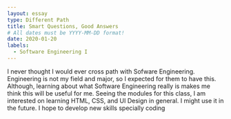 ```yaml
---
layout: essay
type: Different Path
title: Smart Questions, Good Answers
# All dates must be YYYY-MM-DD format!
date: 2020-01-20
labels:
  - Software Engineering I
---
```


 I never thought I would ever cross path with Sofware Engineering. Engineering is not my field and major, so I expected for them to have this. Although, learning about what Software Engineering really is makes me think this will be useful for me. Seeing the modules for this class, I am interested on learning HTML, CSS, and UI Design in general. I might use it in the future. I hope to develop new skills specially coding
